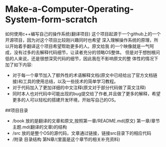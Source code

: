 Make-a-Computer-Operating-System-form-scratch
=============================================

如何使用c++编写自己的操作系统(翻译项目)
这个项目起源于一个github上的一个开源项目，因为对这个项目比较刚兴趣同时也希望
深入理解操作系统的原理，所以开始着手翻译这个项目希望帮助更多的人。原文给我
的一个映像就是一气呵成，没有过多的去解释代码细节，让读者充分的领略OS整体。
但是对于想刨根问低的人来说，还是很想深究代码的细节，因此我在不影响原文的整
体性的情况下加了如下内容:
* 对于每一个章节加入了额外性的术语解释文档(原文中已经给出了官方文档链接)和工具的使用总结，以及一些技术的简单学习教程。
* 对于代码加入了更加详细的中文注释(原文对于部分代码做了英文注释)
* 同时本人也对代码中可能出现的bug提交给了作者,并且做了更多的解释，希望更多的人可以轻松的搭建开发环境，开始写自己的OS。

##项目目录
* /book 放的是翻译的文章和原文,按照第一章/README.md(原文) 第一章/章节主题.md(翻译的文章)的结构
* /src 放的是整个OS的源代码，文章通过链接，链接src目录下的相应代码
* /附录 目录结构 第N章/(里面是这个章节的相关补充资料)

